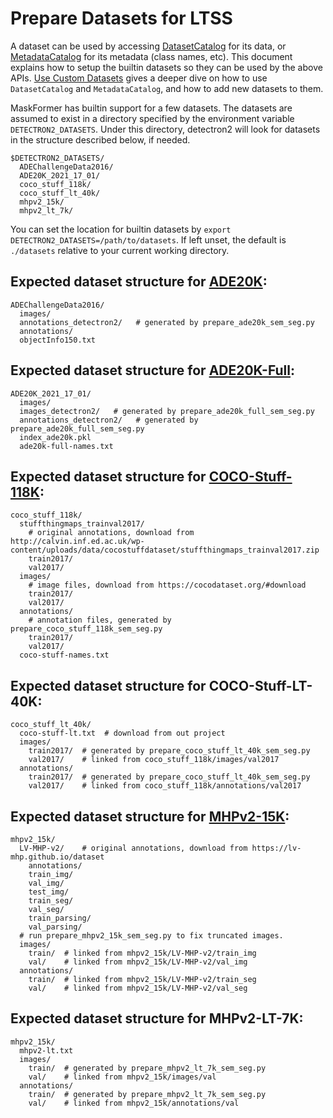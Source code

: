 # Prepare Datasets for LTSS

A dataset can be used by accessing [DatasetCatalog](https://detectron2.readthedocs.io/modules/data.html#detectron2.data.DatasetCatalog)
for its data, or [MetadataCatalog](https://detectron2.readthedocs.io/modules/data.html#detectron2.data.MetadataCatalog) for its metadata (class names, etc).
This document explains how to setup the builtin datasets so they can be used by the above APIs.
[Use Custom Datasets](https://detectron2.readthedocs.io/tutorials/datasets.html) gives a deeper dive on how to use `DatasetCatalog` and `MetadataCatalog`,
and how to add new datasets to them.

MaskFormer has builtin support for a few datasets.
The datasets are assumed to exist in a directory specified by the environment variable
`DETECTRON2_DATASETS`.
Under this directory, detectron2 will look for datasets in the structure described below, if needed.
```
$DETECTRON2_DATASETS/
  ADEChallengeData2016/
  ADE20K_2021_17_01/
  coco_stuff_118k/
  coco_stuff_lt_40k/
  mhpv2_15k/
  mhpv2_lt_7k/
```

You can set the location for builtin datasets by `export DETECTRON2_DATASETS=/path/to/datasets`.
If left unset, the default is `./datasets` relative to your current working directory.


## Expected dataset structure for [ADE20K](http://sceneparsing.csail.mit.edu/):
```
ADEChallengeData2016/
  images/
  annotations_detectron2/   # generated by prepare_ade20k_sem_seg.py
  annotations/
  objectInfo150.txt
```

## Expected dataset structure for [ADE20K-Full](http://sceneparsing.csail.mit.edu/):
```
ADE20K_2021_17_01/
  images/
  images_detectron2/   # generated by prepare_ade20k_full_sem_seg.py
  annotations_detectron2/   # generated by prepare_ade20k_full_sem_seg.py
  index_ade20k.pkl
  ade20k-full-names.txt
```


## Expected dataset structure for [COCO-Stuff-118K](https://github.com/nightrome/cocostuff):

```
coco_stuff_118k/
  stuffthingmaps_trainval2017/
    # original annotations, download from http://calvin.inf.ed.ac.uk/wp-content/uploads/data/cocostuffdataset/stuffthingmaps_trainval2017.zip
    train2017/
    val2017/
  images/
    # image files, download from https://cocodataset.org/#download
    train2017/
    val2017/
  annotations/
    # annotation files, generated by prepare_coco_stuff_118k_sem_seg.py
    train2017/
    val2017/
  coco-stuff-names.txt
```


## Expected dataset structure for COCO-Stuff-LT-40K:

```
coco_stuff_lt_40k/
  coco-stuff-lt.txt  # download from out project
  images/
    train2017/  # generated by prepare_coco_stuff_lt_40k_sem_seg.py
    val2017/    # linked from coco_stuff_118k/images/val2017
  annotations/
    train2017/  # generated by prepare_coco_stuff_lt_40k_sem_seg.py
    val2017/    # linked from coco_stuff_118k/annotations/val2017
```


## Expected dataset structure for [MHPv2-15K](https://lv-mhp.github.io/dataset):

```
mhpv2_15k/
  LV-MHP-v2/    # original annotations, download from https://lv-mhp.github.io/dataset
    annotations/
    train_img/
    val_img/
    test_img/
    train_seg/
    val_seg/
    train_parsing/
    val_parsing/
  # run prepare_mhpv2_15k_sem_seg.py to fix truncated images.
  images/
    train/  # linked from mhpv2_15k/LV-MHP-v2/train_img
    val/    # linked from mhpv2_15k/LV-MHP-v2/val_img
  annotations/
    train/  # linked from mhpv2_15k/LV-MHP-v2/train_seg
    val/    # linked from mhpv2_15k/LV-MHP-v2/val_seg
```


## Expected dataset structure for MHPv2-LT-7K:

```
mhpv2_15k/
  mhpv2-lt.txt
  images/
    train/  # generated by prepare_mhpv2_lt_7k_sem_seg.py
    val/    # linked from mhpv2_15k/images/val
  annotations/
    train/  # generated by prepare_mhpv2_lt_7k_sem_seg.py
    val/    # linked from mhpv2_15k/annotations/val
```